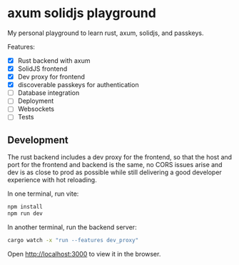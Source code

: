 # axum solidjs playground

My personal playground to learn rust, axum, solidjs, and passkeys.

Features:
- [x] Rust backend with axum
- [x] SolidJS frontend
- [x] Dev proxy for frontend
- [x] discoverable passkeys for authentication
- [ ] Database integration
- [ ] Deployment
- [ ] Websockets
- [ ] Tests

## Development

The rust backend includes a dev proxy for the frontend, so that the host and port for the frontend and backend is the same, no CORS issues arise and dev is as close to prod as possible while still delivering a good developer experience with hot reloading.

In one terminal, run vite:
```bash
npm install
npm run dev
```

In another terminal, run the backend server:
```bash
cargo watch -x "run --features dev_proxy"
```

Open [http://localhost:3000](http://localhost:3000) to view it in the browser.